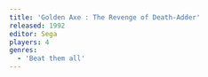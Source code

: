 ```yaml
---
title: 'Golden Axe : The Revenge of Death-Adder'
released: 1992
editor: Sega
players: 4
genres:
  - 'Beat them all'
---
```


